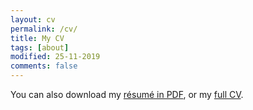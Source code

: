 ```yaml
---
layout: cv
permalink: /cv/
title: My CV
tags: [about]
modified: 25-11-2019
comments: false
---
```


You can also download my <a href="https://www.dropbox.com/s/mfal5tp0q3gnr5t/Resume-PontTuset.pdf?dl=0" target="_blank">résumé in PDF</a>, or my <a href="https://www.dropbox.com/s/zmlm299518mjezq/CV-PontTuset.pdf?dl=0" target="_blank">full CV</a>.


